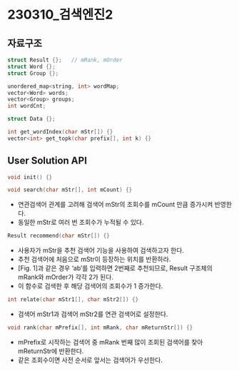 # 230310_검색엔진2

## 자료구조

```cpp
struct Result {};   // mRank, mOrder
struct Word {};
struct Group {};

unordered_map<string, int> wordMap;
vector<Word> words;
vector<Group> groups;
int wordCnt;

struct Data {};
```

```cpp
int get_wordIndex(char mStr[]) {}
vector<int> get_topk(char prefix[], int k) {}
```

## User Solution API

```cpp
void init() {}
```

```cpp
void search(char mStr[], int mCount) {}
```
- 연관검색어 관계를 고려해 검색어 mStr의 조회수를 mCount 만큼 증가시켜 반영한다.
- 동일한 mStr로 여러 번 조회수가 누적될 수 있다.

```cpp
Result recommend(char mStr[]) {}
```
- 사용자가 mStr을 추천 검색어 기능을 사용하여 검색하고자 한다.
- 추천 검색어에 처음으로 mStr이 등장하는 위치를 반환하라.
- [Fig. 1]과 같은 경우 ‘ab’를 입력하면 2번째로 추천되므로, Result 구조체의 mRank와 mOrder가 각각 2가 된다.
- 이 함수로 검색한 후 해당 검색어의 조회수가 1 증가한다.

```cpp
int relate(char mStr1[], char mStr2[]) {}
```
- 검색어 mStr1과 검색어 mStr2를 연관 검색어로 설정한다.

```cpp
void rank(char mPrefix[], int mRank, char mReturnStr[]) {}
```
- mPrefix로 시작하는 검색어 중 mRank 번째 많이 조회된 검색어를 찾아 mReturnStr에 반환한다.
- 같은 조회수이면 사전 순서로 앞서는 검색어가 우선한다.
